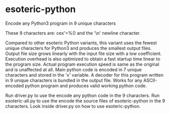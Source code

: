 # esoteric-python
Encode any Python3 program in 9 unique characters

These 9 characters are: cex'=%() and the '\n' newline character.

Compared to other esoteric Python variants, this variant uses the fewest unique characters for Python3 and produces the smallest output files. Output file size grows linearly with the input file size with a low coefficient. Execution overhead is also optimized to obtain a fast startup time linear to the program size. Actual program execution speed is same as the original and is unaffected at all. Main python code is encoded in 7 unique characters and stored in the 'x' variable. A decoder for this program written in 9 unique characters is bundled in the output file. Works for any ASCII-encoded python program and produces valid working python code.

Run driver.py to use the encode any python code in the 9 characters.
Run esoteric-all.py to use the encode the source files of esoteric-python in the 9 characters.
Look inside driver.py on how to use esoteric-python.
